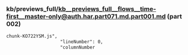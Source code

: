 ### kb/previews_full/kb__previews_full__flows__time-first__master-only@auth.har.part071.md.part001.md (part 002)

```md
chunk-KO722YSM.js",
                    "lineNumber": 0,
                    "columnNumber
```

```
